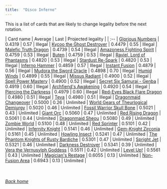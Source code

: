 ```yaml
---
title:  "Disco Inferno"
---
```


This is a list of cards that are likely to change legality before the next rotation.

| Card name | Average | Last | Projected legality |
| :-- |
[Glorious Numbers](https://db.ygoprodeck.com/card/?search=Glorious%20Numbers) | 0.4319 | 0.57 | Illegal |
[Kycoo the Ghost Destroyer](https://db.ygoprodeck.com/card/?search=Kycoo%20the%20Ghost%20Destroyer) | 0.4479 | 0.55 | Illegal |
[Malefic Truth Dragon](https://db.ygoprodeck.com/card/?search=Malefic%20Truth%20Dragon) | 0.4739 | 0.54 | Illegal |
[Amazoness Fighting Spirit](https://db.ygoprodeck.com/card/?search=Amazoness%20Fighting%20Spirit) | 0.4759 | 0.53 | Illegal |
[Buten](https://db.ygoprodeck.com/card/?search=Buten) | 0.4759 | 0.53 | Illegal |
[Raviel, Lord of Phantasms](https://db.ygoprodeck.com/card/?search=Raviel,%20Lord%20of%20Phantasms) | 0.4820 | 0.53 | Illegal |
[Stardust Re-Spark](https://db.ygoprodeck.com/card/?search=Stardust%20Re-Spark) | 0.4820 | 0.53 | Illegal |
[Inferno Hammer](https://db.ygoprodeck.com/card/?search=Inferno%20Hammer) | 0.4859 | 0.57 | Illegal |
[Instant Fusion](https://db.ygoprodeck.com/card/?search=Instant%20Fusion) | 0.4879 | 0.56 | Illegal |
[Mudora the Sword Oracle](https://db.ygoprodeck.com/card/?search=Mudora%20the%20Sword%20Oracle) | 0.4898 | 0.70 | Illegal |
[Humid Winds](https://db.ygoprodeck.com/card/?search=Humid%20Winds) | 0.4899 | 0.55 | Illegal |
[Missus Radiant](https://db.ygoprodeck.com/card/?search=Missus%20Radiant) | 0.4900 | 0.52 | Illegal |
[Spell Power Mastery](https://db.ygoprodeck.com/card/?search=Spell%20Power%20Mastery) | 0.4900 | 0.52 | Illegal |
[Secret Six Samurai - Genba](https://db.ygoprodeck.com/card/?search=Secret%20Six%20Samurai%20-%20Genba) | 0.4919 | 0.60 | Illegal |
[Archfiend's Awakening](https://db.ygoprodeck.com/card/?search=Archfiend's%20Awakening) | 0.4920 | 0.54 | Illegal |
[Piercing the Darkness](https://db.ygoprodeck.com/card/?search=Piercing%20the%20Darkness) | 0.4979 | 0.60 | Illegal |
[Red-Eyes Black Flare Dragon](https://db.ygoprodeck.com/card/?search=Red-Eyes%20Black%20Flare%20Dragon) | 0.4980 | 0.51 | Illegal |
[Teva](https://db.ygoprodeck.com/card/?search=Teva) | 0.4980 | 0.51 | Illegal |
[Dragonmaid Changeover](https://db.ygoprodeck.com/card/?search=Dragonmaid%20Changeover) | 0.5000 | 0.26 | Unlimited |
[World Gears of Theurlogical Demiurgy](https://db.ygoprodeck.com/card/?search=World%20Gears%20of%20Theurlogical%20Demiurgy) | 0.5020 | 0.46 | Unlimited |
[Fossil Warrior Skull Bone](https://db.ygoprodeck.com/card/?search=Fossil%20Warrior%20Skull%20Bone) | 0.5021 | 0.43 | Unlimited |
[Giant Orc](https://db.ygoprodeck.com/card/?search=Giant%20Orc) | 0.5060 | 0.47 | Unlimited |
[Red Rising Dragon](https://db.ygoprodeck.com/card/?search=Red%20Rising%20Dragon) | 0.5061 | 0.44 | Unlimited |
[Dragonmaid Sheou](https://db.ygoprodeck.com/card/?search=Dragonmaid%20Sheou) | 0.5080 | 0.49 | Unlimited |
[Zombie World](https://db.ygoprodeck.com/card/?search=Zombie%20World) | 0.5100 | 0.48 | Unlimited |
[Red Sprinter](https://db.ygoprodeck.com/card/?search=Red%20Sprinter) | 0.5101 | 0.42 | Unlimited |
[Infernity Knight](https://db.ygoprodeck.com/card/?search=Infernity%20Knight) | 0.5141 | 0.46 | Unlimited |
[Gem-Knight Zirconia](https://db.ygoprodeck.com/card/?search=Gem-Knight%20Zirconia) | 0.5161 | 0.45 | Unlimited |
[Howling Insect](https://db.ygoprodeck.com/card/?search=Howling%20Insect) | 0.5241 | 0.47 | Unlimited |
[The Phantom Knights of Rusty Bardiche](https://db.ygoprodeck.com/card/?search=The%20Phantom%20Knights%20of%20Rusty%20Bardiche) | 0.5301 | 0.47 | Unlimited |
[Spright Jet](https://db.ygoprodeck.com/card/?search=Spright%20Jet) | 0.5321 | 0.46 | Unlimited |
[Darkness Destroyer](https://db.ygoprodeck.com/card/?search=Darkness%20Destroyer) | 0.5341 | 0.39 | Unlimited |
[Vera the Vernusylph Goddess](https://db.ygoprodeck.com/card/?search=Vera%20the%20Vernusylph%20Goddess) | 0.5511 | 0.42 | Unlimited |
[Level Up!](https://db.ygoprodeck.com/card/?search=Level%20Up!) | 0.5561 | 0.43 | Unlimited |
[Magician's Restage](https://db.ygoprodeck.com/card/?search=Magician's%20Restage) | 0.6055 | 0.13 | Unlimited |
[Non-Fusion Area](https://db.ygoprodeck.com/card/?search=Non-Fusion%20Area) | 0.6943 | 0.13 | Unlimited |

<br>

###### [Back home](index)